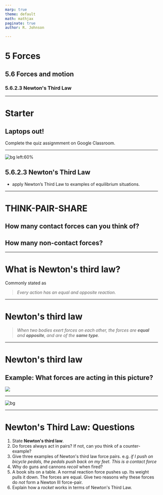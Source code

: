 ```yaml
---
marp: true
theme: default
math: mathjax
paginate: true
author: R. Johnson

---
```


# 5 Forces
## 5.6 Forces and motion
### 5.6.2.3 Newton's Third Law

---
# Starter

## **Laptops out**!

Complete the quiz assignmment on Google Classroom.

---

![bg left:60%](https://i.pinimg.com/originals/17/aa/15/17aa159e09811143b8bc64034586bed8.gif)
## 5.6.2.3 Newton's Third Law

- apply Newton’s Third Law to examples of equilibrium situations.

---

# THINK-PAIR-SHARE

## How many **contact** forces can you think of?

## How many **non-contact** forces?

---

# What is Newton's third law?

Commonly stated as

> _Every action has an equal and opposite reaction._

---

# Newton's third law

> _When two bodies exert forces on each other, the forces are **equal** and **opposite**, and are of the **same type**._

---

# Newton's third law

## Example: What forces are acting in this picture?

![](http://khadley.com/Courses/Physics/ph_211/211_topics/force/images/bookontable.jpg?crc=4023357276)

---

![bg](https://www.teachengineering.org/collection/cub_/lessons/cub_mars/cub_mars_lesson04_image3.png)

---


# Newton's Third Law: Questions

1. State **Newton's third law**.
2. Do forces always act in pairs? If not, can you think of a counter-example?
3. Give three examples of Newton's third law force pairs. e.g. _if I push on bicycle pedals, the pedals push back on my feet. This is a contact force_
4. Why do guns and cannons _recoil_ when fired?
5. A book sits on a table. A normal reaction force pushes up. Its weight pulls it down. The forces are equal. Give two reasons why these forces do _not_ form a Newton III force-pair.
6. Explain how a _rocket_ works in terms of Newton's Third Law.

